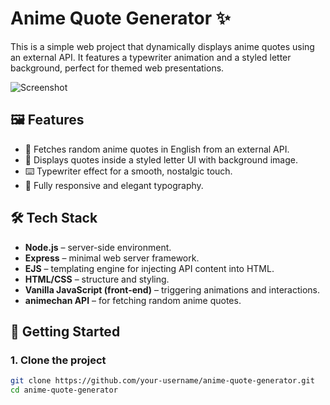 # Anime Quote Generator ✨

This is a simple web project that dynamically displays anime quotes using an external API. It features a typewriter animation and a styled letter background, perfect for themed web presentations.

![Screenshot](/public/assets/screenshot.png)

## 🖼️ Features

- 🎴 Fetches random anime quotes in English from an external API.
- 💌 Displays quotes inside a styled letter UI with background image.
- ⌨️ Typewriter effect for a smooth, nostalgic touch.
- 💅 Fully responsive and elegant typography.

## 🛠️ Tech Stack

- **Node.js** – server-side environment.
- **Express** – minimal web server framework.
- **EJS** – templating engine for injecting API content into HTML.
- **HTML/CSS** – structure and styling.
- **Vanilla JavaScript (front-end)** – triggering animations and interactions.
- **animechan API** – for fetching random anime quotes.

## 🚀 Getting Started

### 1. Clone the project

```bash
git clone https://github.com/your-username/anime-quote-generator.git
cd anime-quote-generator
